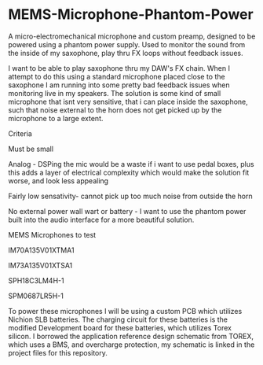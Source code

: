 # MEMS-Microphone-Phantom-Power
A micro-electromechanical microphone and custom preamp, designed to be powered using a phantom power supply. Used to monitor the sound from the inside of my saxophone, play thru FX loops without feedback issues.

I want to be able to play saxophone thru my DAW's FX chain. When I attempt to do this using a standard microphone placed close to the saxophone I am running into some pretty bad feedback issues when monitoring live in my speakers. The solution is some kind of small microphone that isnt very sensitive, that i can place inside the saxophone, such that noise external to the horn does not get picked up by the microphone to a large extent. 


Criteria 

Must be small

Analog - DSPing the mic would be a waste if i want to use pedal boxes, plus this adds a layer of electrical complexity which would make the solution fit worse, and look less appealing

Fairly low sensativity- cannot pick up too much noise from outside the horn

No external power wall wart or battery - I want to use the phantom power built into the audio interface for a more beautiful solution.

MEMS Microphones to test

IM70A135V01XTMA1

IM73A135V01XTSA1

SPH18C3LM4H-1

SPM0687LR5H-1



To power these microphones I will be using a custom PCB which utilizes Nichion SLB batteries. The charging circuit for these batteries is the modified Development board for these batteries, which utilizes Torex silicon. I borrowed the application reference design schematic from TOREX, which uses a BMS, and overcharge protection, my schematic is linked in the project files for this repository. 
